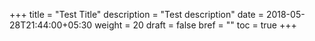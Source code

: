 +++
title = "Test Title"
description = "Test description"
date = 2018-05-28T21:44:00+05:30
weight = 20
draft = false
bref = ""
toc = true
+++
